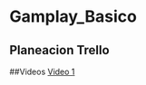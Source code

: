 # Gamplay_Basico
## Planeacion Trello

##Videos
[Video 1](https://drive.google.com/file/d/1Yl6BMrn7gccYwMFLDPxefuyP--d1bljy/view?usp=sharing)
